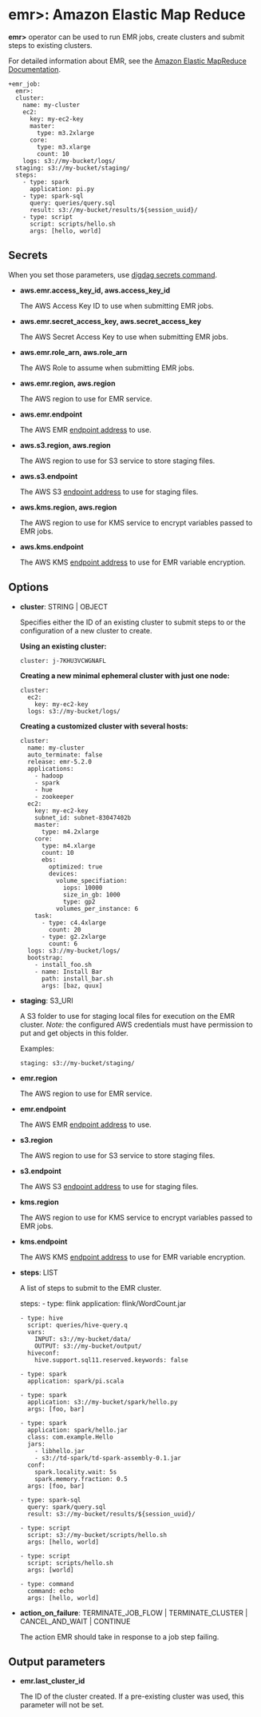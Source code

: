# emr>: Amazon Elastic Map Reduce

**emr>** operator can be used to run EMR jobs, create clusters and submit steps to existing clusters.

For detailed information about EMR, see the [Amazon Elastic MapReduce Documentation](https://aws.amazon.com/documentation/elastic-mapreduce/).

    +emr_job:
      emr>:
      cluster:
        name: my-cluster
        ec2:
          key: my-ec2-key
          master:
            type: m3.2xlarge
          core:
            type: m3.xlarge
            count: 10
        logs: s3://my-bucket/logs/
      staging: s3://my-bucket/staging/
      steps:
        - type: spark
          application: pi.py
        - type: spark-sql
          query: queries/query.sql
          result: s3://my-bucket/results/${session_uuid}/
        - type: script
          script: scripts/hello.sh
          args: [hello, world]

## Secrets

When you set those parameters, use [digdag secrets command](https://docs.digdag.io/command_reference.html#secrets).

* **aws.emr.access_key_id, aws.access_key_id**

  The AWS Access Key ID to use when submitting EMR jobs.

* **aws.emr.secret_access_key, aws.secret_access_key**

  The AWS Secret Access Key to use when submitting EMR jobs.

* **aws.emr.role_arn, aws.role_arn**

  The AWS Role to assume when submitting EMR jobs.

* **aws.emr.region, aws.region**

  The AWS region to use for EMR service.

* **aws.emr.endpoint**

  The AWS EMR [endpoint address](http://docs.aws.amazon.com/general/latest/gr/rande.html) to use.

* **aws.s3.region, aws.region**

  The AWS region to use for S3 service to store staging files.

* **aws.s3.endpoint**

  The AWS S3 [endpoint address](http://docs.aws.amazon.com/general/latest/gr/rande.html) to use for staging files.

* **aws.kms.region, aws.region**

  The AWS region to use for KMS service to encrypt variables passed to EMR jobs.

* **aws.kms.endpoint**

  The AWS KMS [endpoint address](http://docs.aws.amazon.com/general/latest/gr/rande.html) to use for EMR variable encryption.

## Options

* **cluster**: STRING | OBJECT

  Specifies either the ID of an existing cluster to submit steps to or the configuration of a new cluster to create.

  **Using an existing cluster:**

      cluster: j-7KHU3VCWGNAFL

  **Creating a new minimal ephemeral cluster with just one node:**

      cluster:
        ec2:
          key: my-ec2-key
        logs: s3://my-bucket/logs/

  **Creating a customized cluster with several hosts:**

      cluster:
        name: my-cluster
        auto_terminate: false
        release: emr-5.2.0
        applications:
          - hadoop
          - spark
          - hue
          - zookeeper
        ec2:
          key: my-ec2-key
          subnet_id: subnet-83047402b
          master:
            type: m4.2xlarge
          core:
            type: m4.xlarge
            count: 10
            ebs:
              optimized: true
              devices:
                volume_specifiation:
                  iops: 10000
                  size_in_gb: 1000
                  type: gp2
                volumes_per_instance: 6
          task:
            - type: c4.4xlarge
              count: 20
            - type: g2.2xlarge
              count: 6
        logs: s3://my-bucket/logs/
        bootstrap:
          - install_foo.sh
          - name: Install Bar
            path: install_bar.sh
            args: [baz, quux]

* **staging**: S3_URI

  A S3 folder to use for staging local files for execution on the EMR cluster. *Note:* the configured AWS credentials must have permission to put and get objects in this folder.

  Examples:

  ```
  staging: s3://my-bucket/staging/
  ```

* **emr.region**

  The AWS region to use for EMR service.

* **emr.endpoint**

  The AWS EMR [endpoint address](http://docs.aws.amazon.com/general/latest/gr/rande.html) to use.

* **s3.region**

  The AWS region to use for S3 service to store staging files.

* **s3.endpoint**

  The AWS S3 [endpoint address](http://docs.aws.amazon.com/general/latest/gr/rande.html) to use for staging files.

* **kms.region**

  The AWS region to use for KMS service to encrypt variables passed to EMR jobs.

* **kms.endpoint**

  The AWS KMS [endpoint address](http://docs.aws.amazon.com/general/latest/gr/rande.html) to use for EMR variable encryption.

* **steps**: LIST

  A list of steps to submit to the EMR cluster.

    steps:
      - type: flink
        application: flink/WordCount.jar

      - type: hive
        script: queries/hive-query.q
        vars:
          INPUT: s3://my-bucket/data/
          OUTPUT: s3://my-bucket/output/
        hiveconf:
          hive.support.sql11.reserved.keywords: false

      - type: spark
        application: spark/pi.scala

      - type: spark
        application: s3://my-bucket/spark/hello.py
        args: [foo, bar]

      - type: spark
        application: spark/hello.jar
        class: com.example.Hello
        jars:
          - libhello.jar
          - s3://td-spark/td-spark-assembly-0.1.jar
        conf:
          spark.locality.wait: 5s
          spark.memory.fraction: 0.5
        args: [foo, bar]

      - type: spark-sql
        query: spark/query.sql
        result: s3://my-bucket/results/${session_uuid}/

      - type: script
        script: s3://my-bucket/scripts/hello.sh
        args: [hello, world]

      - type: script
        script: scripts/hello.sh
        args: [world]

      - type: command
        command: echo
        args: [hello, world]

* **action_on_failure**: TERMINATE_JOB_FLOW | TERMINATE_CLUSTER | CANCEL_AND_WAIT | CONTINUE

  The action EMR should take in response to a job step failing.

## Output parameters

* **emr.last_cluster_id**

  The ID of the cluster created. If a pre-existing cluster was used, this parameter will not be set.
